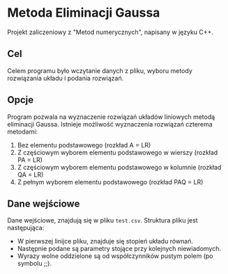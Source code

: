 # Metoda Eliminacji Gaussa
Projekt zaliczeniowy z "Metod numerycznych", napisany w języku C++.

## Cel
Celem programu było wczytanie danych z pliku, wyboru metody rozwiązania układu i podania rozwiązań.

## Opcje
Program pozwala na wyznaczenie rozwiązań układów liniowych metodą eliminacji Gaussa. Istnieje możliwość wyznaczenia rozwiązań czterema metodami:

 1. Bez elementu podstawowego (rozkład A = LR)
 2. Z częściowym wyborem elementu podstawowego w wierszy (rozkład PA = LR)
 3. Z częściowym wyborem elementu podstawowego w kolumnie (rozkład QA = LR)
 4. Z pełnym wyborem elementu podstawowego (rozkład PAQ = LR)

## Dane wejściowe
Dane wejściowe, znajdują się w pliku `test.csv`. Struktura pliku jest następująca:

 - W pierwszej linijce pliku, znajduje się stopień układu równań.
 - Następnie podane są parametry stojące przy kolejnych niewiadomych.
 - Wyrazy wolne oddzielone są od współczynników pustym polem (po symbolu ;;).
